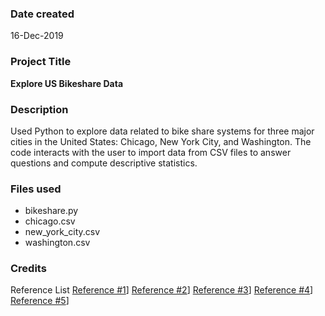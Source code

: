 ### Date created
16-Dec-2019

### Project Title
**Explore US Bikeshare Data**

### Description
Used Python to explore data related to bike share systems for three major cities in the United States: Chicago, New York City, and Washington. The code interacts with the user to import data from CSV files to answer questions and  compute descriptive statistics. 

### Files used
* bikeshare.py
* chicago.csv
* new_york_city.csv
* washington.csv

### Credits
Reference List
[Reference #1][1]]
[Reference #2][2]]
[Reference #3][3]]
[Reference #4][4]]
[Reference #5][5]]

[1]: https://docs.scipy.org/doc/numpy/reference/index.html "scripy.org reference index"
[2]: https://pandas.pydata.org/pandas-docs/stable/reference/api/pandas.DataFrame.mode.html "pydata.org pandas data frame"
[3]: https://realpython.com/python-keyerror/ "realpython.com keyerror"
[4]: https://pandas.pydata.org/pandas-docs/stable/reference/api/pandas.to_datetime.html "pydata.org pandas date to time"
[5]: https://knowledge.udacity.com/questions/ "udacity knowledge base"

